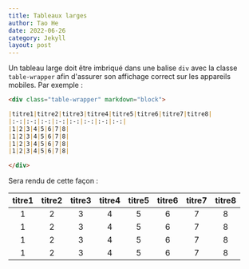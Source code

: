 ```yaml
---
title: Tableaux larges
author: Tao He
date: 2022-06-26
category: Jekyll
layout: post
---
```


Un tableau large doit être imbriqué dans une balise `div` avec la classe `table-wrapper`
afin d'assurer son affichage correct sur les appareils mobiles. Par exemple :

```markdown
<div class="table-wrapper" markdown="block">

|titre1|titre2|titre3|titre4|titre5|titre6|titre7|titre8|
|:-:|:-:|:-:|:-:|:-:|:-:|:-:|:-:|
|1|2|3|4|5|6|7|8|
|1|2|3|4|5|6|7|8|
|1|2|3|4|5|6|7|8|
|1|2|3|4|5|6|7|8|

</div>
```

Sera rendu de cette façon :

<div class="table-wrapper" markdown="block">

|titre1|titre2|titre3|titre4|titre5|titre6|titre7|titre8|
|:-:|:-:|:-:|:-:|:-:|:-:|:-:|:-:|
|1|2|3|4|5|6|7|8|
|1|2|3|4|5|6|7|8|
|1|2|3|4|5|6|7|8|
|1|2|3|4|5|6|7|8|

</div>
